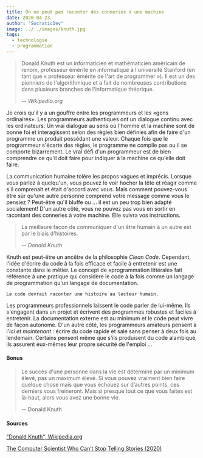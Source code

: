 ```yaml
---
title: On ne peut pas raconter des conneries à une machine
date: 2020-04-23
author: "SocraticDev"
image: ../../images/knuth.jpg
tags:
  - technologie
  - programmation
---
```


 > Donald Knuth est un informaticien et mathématicien américain de renom, professeur émérite en informatique à l'université Stanford (en tant que « professeur émérite de l'art de programmer »). Il est un des pionniers de l'algorithmique et a fait de nombreuses contributions dans plusieurs branches de l'informatique théorique. 
 >
 > -- <cite>Wikipedia.org</cite>

Je crois qu'il y a un gouffre entre les programmeurs et les «gens ordinaires». Les programmeurs authentiques ont un dialogue continu avec les ordinateurs. Un vrai dialogue au sens où l'homme et la machine sont de bonne foi et interagissent selon des règles bien définies afin de faire d'un programme un produit possédant une valeur. Chaque fois que le programmeur s'écarte des règles, le programme ne compile pas ou il se comporte bizarrement. Le vrai défi d'un programmeur est de bien comprendre ce qu'il doit faire pour indiquer à la machine ce qu'elle doit faire.

La communication humaine tolère les propos vagues et imprécis. Lorsque vous parlez à quelqu'un, vous pouvez le voir hocher la tête et réagir comme s'il comprenait et était d'accord avec vous. Mais comment pouvez-vous être sûr qu'une autre personne comprend votre message comme vous le pensiez ? Peut-être qu'il bluffe ou ... il est un peu trop bien adapté socialement! D'un autre côté, vous ne pouvez pas vous en sortir en racontant des conneries à votre machine. Elle suivra vos instructions.

> La meilleure façon de communiquer d'un être humain à un autre est par le biais d'histoires.
>
> -- <cite>Donald Knuth</cite>

Knuth est peut-être un ancêtre de la philosophie _Clean Code_. Cependant, l'idée d'écrire du code à la fois efficace et facile à entretenir est une constante dans le métier. Le concept de «programmation littérale» fait référence à une pratique qui considère le code à la fois comme un langage de programmation qu'un langage de documentation.

``Le code devrait raconter une histoire au lecteur humain.``

Les programmeurs professionnels laissent le code parler de lui-même. Ils s'engagent dans un projet et écrivent des programmes robustes et faciles à entretenir. La documentation externe est au minimum et le code peut vivre de façon autonome. D'un autre côté, les programmeurs amateurs pensent à l'_ici et maintenant_ : écrire du code rapide et sale sans penser à deux fois au lendemain. Certains pensent même que s'ils produisent du code alambiqué, ils assurent eux-mêmes leur propre sécurité de l'emploi ...

#### Bonus

> Le succès d'une personne dans la vie est déterminé par un minimum élevé, pas un maximum élevé. Si vous pouvez vraiment bien faire quelque chose mais que vous échouez sur d’autres points, ces derniers vous freineront. Mais si presque tout ce que vous faites est là-haut, alors vous avez une bonne vie.
> 
> -- Donald Knuth

#### Sources

["Donald Knuth", Wikipedia.org](https://fr.wikipedia.org/wiki/Donald_Knuth)

[The Computer Scientist Who Can’t Stop Telling Stories (2020)](https://www.quantamagazine.org/computer-scientist-donald-knuth-cant-stop-telling-stories-20200416/)